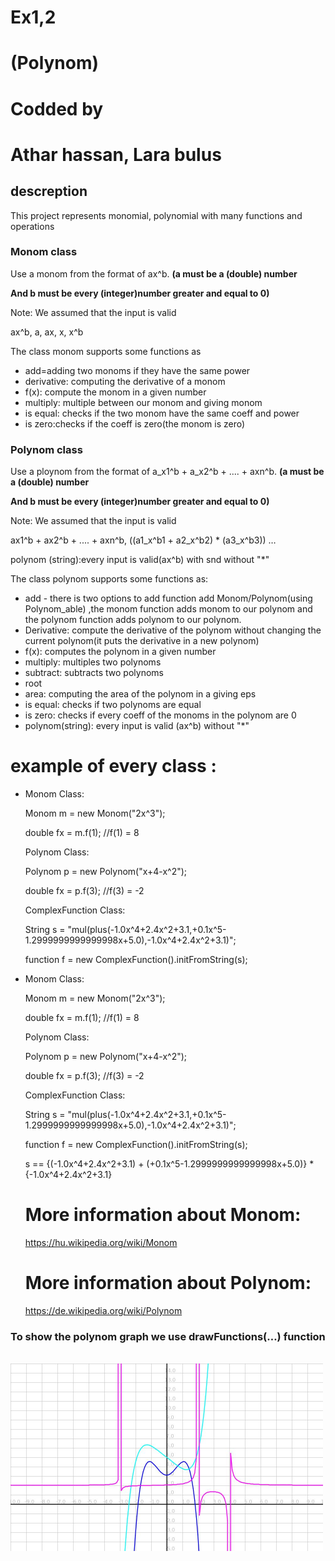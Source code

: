 
# Ex1,2

# (Polynom)

# Codded by

# Athar hassan, Lara bulus

## **descreption**

This project represents monomial, polynomial with many functions and operations

### **Monom class**

Use a monom from the format of ax^b. **(a must be a (double) number**

**And b must be every (integer)number greater and equal to 0)**

Note: We assumed that the input is valid

ax^b, a, ax, x, x^b

The class monom supports some functions as

- add=adding two monoms if they have the same power
- derivative: computing the derivative of a monom
- f(x): compute the monom in a given number
- multiply: multiple between our monom and giving monom
- is equal: checks if the two monom have the same coeff and power
- is zero:checks if the coeff is zero(the monom is zero)

### **Polynom class**

Use a ploynom from the format of a\_x1^b + a\_x2^b + .... + axn^b. **(a must be a (double) number**

**And b must be every (integer)number greater and equal to 0)**

Note: We assumed that the input is valid

ax1^b + ax2^b + .... + axn^b, ((a1\_x^b1 + a2\_x^b2) \* (a3\_x^b3)) …

polynom (string):every input is valid(ax^b) with snd without &quot;\*&quot;

The class polynom supports some functions as:

- add - there is two options to add function add Monom/Polynom(using Polynom\_able) ,the monom function adds monom to our polynom and the polynom function adds polynom to our polynom.
- Derivative: compute the derivative of the polynom without changing the current polynom(it puts the derivative in a new polynom)
- f(x): computes the polynom in a given number
- multiply: multiples two polynoms
- subtract: subtracts two polynoms
- root
- area: computing the area of the polynom in a giving eps
- is equal: checks if two polynoms are equal
- is zero: checks if every coeff of the monoms in the polynom are 0
- polynom(string): every input is valid (ax^b) without &quot;\*&quot;

 # example of every class : 
  
   
   -   Monom Class:
   
       Monom m = new Monom("2x^3");
       
       double fx = m.f(1); //f(1) = 8


       Polynom Class:
       
       Polynom p = new Polynom("x+4-x^2");
       
       double fx = p.f(3); //f(3) = -2


       ComplexFunction Class:
       
       String s = "mul(plus(-1.0x^4+2.4x^2+3.1,+0.1x^5-1.2999999999999998x+5.0),-1.0x^4+2.4x^2+3.1)";
       
       function f = new ComplexFunction().initFromString(s);
    
   
   
   -  Monom Class:
   
      Monom m = new Monom("2x^3");
      
      double fx = m.f(1); //f(1) = 8


      Polynom Class:
      
      Polynom p = new Polynom("x+4-x^2");
      
      double fx = p.f(3); //f(3) = -2


      ComplexFunction Class:
      
      String s = "mul(plus(-1.0x^4+2.4x^2+3.1,+0.1x^5-1.2999999999999998x+5.0),-1.0x^4+2.4x^2+3.1)";
      
      function f = new ComplexFunction().initFromString(s);
      
      s == {(-1.0x^4+2.4x^2+3.1) + (+0.1x^5-1.2999999999999998x+5.0)} * {-1.0x^4+2.4x^2+3.1}
     
     
     
       # More information about Monom:
       https://hu.wikipedia.org/wiki/Monom


       # More information about Polynom:
        https://de.wikipedia.org/wiki/Polynom
        
### **To show the polynom graph we use drawFunctions(…) function**
<br>
<img src="https://github.com/LaraBulus/OOP_1_2/blob/master/Functions_GUI.jpg",c_limit/so-logo-s.jpg" width="500">
<br>
